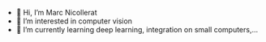 - 👋 Hi, I’m Marc Nicollerat
- 👀 I’m interested in computer vision
- 🌱 I’m currently learning deep learning, integration on small computers,...


<!---
nicollerat/nicollerat is a ✨ special ✨ repository because its `README.md` (this file) appears on your GitHub profile.
You can click the Preview link to take a look at your changes.
--->
